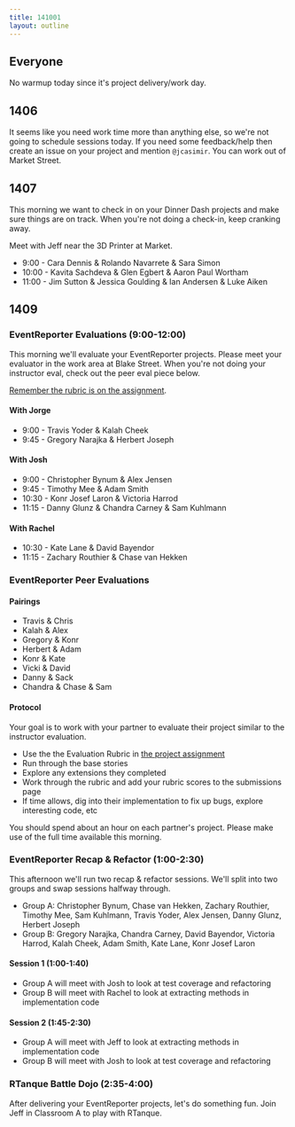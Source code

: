 ```yaml
---
title: 141001
layout: outline
---
```


## Everyone

No warmup today since it's project delivery/work day.

## 1406

It seems like you need work time more than anything else, so we're not going to
schedule sessions today. If you need some feedback/help then create an issue on your
project and mention `@jcasimir`. You can work out of Market Street.

## 1407

This morning we want to check in on your Dinner Dash projects and make sure things
are on track. When you're not doing a check-in, keep cranking away.

Meet with Jeff near the 3D Printer at Market.

* 9:00 - Cara Dennis & Rolando Navarrete & Sara Simon
* 10:00 - Kavita Sachdeva & Glen Egbert & Aaron Paul Wortham
* 11:00 - Jim Sutton & Jessica Goulding & Ian Andersen & Luke Aiken

## 1409

### EventReporter Evaluations (9:00-12:00)

This morning we'll evaluate your EventReporter projects. Please meet your
evaluator in the work area at Blake Street. When you're not doing your instructor eval,
check out the peer eval piece below.

[Remember the rubric is on the assignment](http://tutorials.jumpstartlab.com/projects/event_reporter.html).

#### With Jorge

* 9:00 - Travis Yoder & Kalah Cheek
* 9:45 - Gregory Narajka & Herbert Joseph

#### With Josh

* 9:00 - Christopher Bynum & Alex Jensen
* 9:45 - Timothy Mee & Adam Smith
* 10:30 - Konr Josef Laron & Victoria Harrod
* 11:15 - Danny Glunz & Chandra Carney & Sam Kuhlmann

#### With Rachel

* 10:30 - Kate Lane & David Bayendor
* 11:15 - Zachary Routhier & Chase van Hekken

### EventReporter Peer Evaluations

#### Pairings

* Travis & Chris
* Kalah & Alex
* Gregory & Konr
* Herbert & Adam
* Konr & Kate
* Vicki & David
* Danny & Sack
* Chandra & Chase & Sam

#### Protocol

Your goal is to work with your partner to evaluate their project similar to the instructor evaluation.

* Use the the Evaluation Rubric in [the project assignment](http://tutorials.jumpstartlab.com/projects/event_reporter.html)
* Run through the base stories
* Explore any extensions they completed
* Work through the rubric and add your rubric scores to the submissions page
* If time allows, dig into their implementation to fix up bugs, explore interesting code, etc

You should spend about an hour on each partner's project. Please make use of the full time available this morning.

### EventReporter Recap & Refactor (1:00-2:30)

This afternoon we'll run two recap & refactor sessions. We'll split into
two groups and swap sessions halfway through.

* Group A: Christopher Bynum, Chase van Hekken, Zachary Routhier, Timothy Mee, Sam Kuhlmann, Travis Yoder, Alex Jensen, Danny Glunz, Herbert Joseph
* Group B: Gregory Narajka, Chandra Carney, David Bayendor, Victoria Harrod, Kalah Cheek, Adam Smith, Kate Lane, Konr Josef Laron

#### Session 1 (1:00-1:40)

* Group A will meet with Josh to look at test coverage and refactoring
* Group B will meet with Rachel to look at extracting methods in implementation code

#### Session 2 (1:45-2:30)

* Group A will meet with Jeff to look at extracting methods in implementation code
* Group B will meet with Josh to look at test coverage and refactoring

### RTanque Battle Dojo (2:35-4:00)

After delivering your EventReporter projects, let's do something fun. Join Jeff
in Classroom A to play with RTanque.
